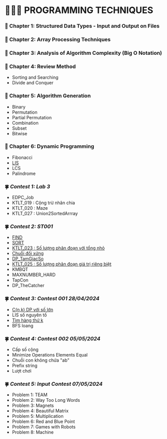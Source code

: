 #         👨🏻‍💻 PROGRAMMING TECHNIQUES
### 📕 Chapter 1: Structured Data Types - Input and Output on Files
### 📕 Chapter 2: Array Processing Techniques
### 📕 Chapter 3: Analysis of Algorithm Complexity (Big O Notation)
### 📕 Chapter 4: Review Method
- Sorting and Searching
- Divide and Conquer
### 📕 Chapter 5: Algorithm Generation
- Binary
- Permutation
- Partial Permutation
- Combination
- Subset
- Bitwise
### 📕 Chapter 6: Dynamic Programming
- Fibonacci
- [LIS](https://github.com/ltaamlee/PROGRAMMING-TECHNIQUES/blob/main/LIS.cpp)
- LCS
- Palindrome
### 🍀 *Contest 1: Lab 3*
- EDPC_Job
- KTLT_019 : Cộng trừ nhân chia
- KTLT_020 : Maze
- KTLT_027 : Union2SortedArrray

### 🍀 *Contest 2: ST001*
- [FIND](https://github.com/ltaamlee/PROGRAMMING-TECHNIQUES/blob/main/Contest%202/FIND.cpp)
- [SORT](https://github.com/ltaamlee/PROGRAMMING-TECHNIQUES/blob/main/Contest%202/SORT.cpp)
- [KTLT_023 : Số lượng phân đoạn với tổng nhỏ](https://github.com/ltaamlee/PROGRAMMING-TECHNIQUES/blob/main/Contest%202/KTLT_023.cpp)
- [Chuỗi đối xứng](https://github.com/ltaamlee/PROGRAMMING-TECHNIQUES/blob/main/Contest%202/DOIXUNG.cpp)
- [DP_TamGiacSo](https://github.com/ltaamlee/PROGRAMMING-TECHNIQUES/blob/main/Contest%202/DP_TamGiacSo.cpp)
- [KTLT_025 : Số lượng phân đoạn giá trị riêng biệt](https://github.com/ltaamlee/PROGRAMMING-TECHNIQUES/blob/main/Contest%202/KTLT_025.cpp)
- KMBQT
- MAXNUMBER_HARD
- TapCon
- DP_TheCatcher

### 🍀 *Contest 3: Contest 001 28/04/2024*
- [C(n,k) DP với số lớn](https://github.com/ltaamlee/PROGRAMMING-TECHNIQUES/blob/main/Contest%203/C(n%2Ck)%20BigNum.cpp)
- LIS số nguyên tố
- [Tìm hàng thứ k](https://github.com/ltaamlee/PROGRAMMING-TECHNIQUES/blob/main/Contest%203/Tim%20hang%20thu%20K.cpp)
- BFS loang

### 🍀 *Contest 4: Contest 002 05/05/2024*
- Cấp số cộng
- Minimize Operations Elements Equal
- Chuỗi con không chứa "ab"
- Prefix string
- Lượt chơi

### 🍀 *Contest 5: Input Contest 07/05/2024*
- Problem 1: TEAM
- Problem 2: Way Too Long Words
- Problem 3: Magnets
- Problem 4: Beautiful Matrix
- Problem 5: Multiplication
- Problem 6: Red and Blue Point
- Problem 7: Games with Robots
- Problem 8: Machine

